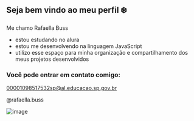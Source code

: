 ## Seja bem vindo ao meu perfil ❄️

Me chamo Rafaella Buss

- estou estudando no alura
- estou me desenvolvendo na linguagem JavaScript
- utilizo esse espaço para minha organização e compartilhamento dos meus projetos desenvolvidos

### Você pode entrar em contato comigo:

00001098517532sp@al.educacao.sp.gov.br

@rafaella.buss

![image](https://github.com/user-attachments/assets/9dcb2bcf-c901-416c-80fb-3443a7c439f9)
